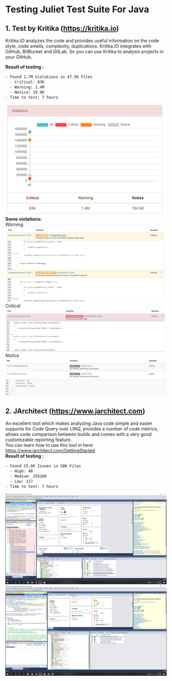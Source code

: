 # Testing Juliet Test Suite For Java
## 1. Test by Kritika (https://kritika.io)
Kritika.IO analyzes the code and provides useful information on the code style, code smells, complexity, duplications.
Kritika.IO integrates with GitHub, BitBucket and GitLab. So you can use Kritika to analysis projects in your GitHub.

**Result of testing :**
```
- Found 1.7M Violations in 47.5K Files
  - Critical: 83K
  - Warning: 1.4M
  - Notice: 19.9K
- Time to test: 7 hours
```
![result](/ResultKritika.PNG)  
**Some violations:**      
*Warning*  
![example1](/example1.PNG)  
*Critical*  
![example2](/example2.PNG)  
*Notice*  
![example3](/example3.PNG)  
## 2. JArchitect (https://www.jarchitect.com)
An excellent tool which makes analyzing Java code simple and easier supports for Code Query over LINQ, provides a number of code metrics, allows code comparison between builds and comes with a very good customizable reporting feature.  
You can learn how to use this tool in here: https://www.jarchitect.com/GettingStarted  
**Result of testing :**
```
- Found 25.6K Issues in 28K Files
  - High: 48
  - Medium: 256100
  - Low: 117
- Time to test: 7 hours
```
![result](/ex1.PNG)   
![result2](/ex2.PNG)  

